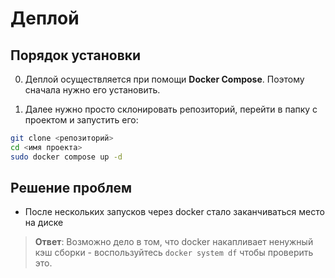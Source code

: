 # Деплой

## Порядок установки

0) Деплой осуществляется при помощи **Docker Compose**. Поэтому сначала нужно его установить.

1) Далее нужно просто склонировать репозиторий, перейти в папку с проектом и запустить его:


```bash
git clone <репозиторий>
cd <имя проекта>
sudo docker compose up -d
```

## Решение проблем

- После нескольких запусков через docker стало заканчиваться место на диске

> **Ответ**: Возможно дело в том, что docker накапливает ненужный кэш сборки - воспользуйтесь `docker system df` чтобы проверить это. 
